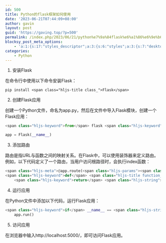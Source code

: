```yaml
---
id: 500
title: Python的flask框架如何使用
date: '2023-06-21T07:44:09+08:00'
author: gavin
layout: post
guid: 'https://gaving.top/?p=500'
permalink: /index.php/2023/06/21/python%e7%9a%84flask%e6%a1%86%e6%9e%b6%e5%a6%82%e4%bd%95%e4%bd%bf%e7%94%a8/
blocksy_post_meta_options:
    - 'a:1:{s:17:"styles_descriptor";a:3:{s:6:"styles";a:3:{s:7:"desktop";s:0:"";s:6:"tablet";s:0:"";s:6:"mobile";s:0:"";}s:12:"google_fonts";a:0:{}s:7:"version";i:5;}}'
categories:
    - Python
---
```


1. 安装Flask

在命令行中使用以下命令安装Flask：

```
pip install <span class="hljs-title class_">Flask</span>

```

2. 创建Flask应用

创建一个Python文件，命名为app.py，然后在文件中导入Flask模块，创建一个Flask应用：

```python
<span class="hljs-keyword">from</span> flask <span class="hljs-keyword">import</span> Flask

app = Flask(__name__)

```

3. 添加路由

路由是指URL与函数之间的映射关系。在Flask中，可以使用装饰器来定义路由。例如，以下代码定义了一个路由，当用户访问根路径时，会执行index函数：

```python
<span class="hljs-meta">@app.route(<span class="hljs-params"><span class="hljs-string">'/'</span></span>)</span>
<span class="hljs-keyword">def</span> <span class="hljs-title function_">index</span>():
    <span class="hljs-keyword">return</span> <span class="hljs-string">'Hello, World!'</span>

```

4. 运行应用

在Python文件中添加以下代码，运行Flask应用：

```python
<span class="hljs-keyword">if</span> __name__ == <span class="hljs-string">'__main__'</span>:
    app.run()

```

5. 访问应用

在浏览器中输入http://localhost:5000/，即可访问Flask应用。